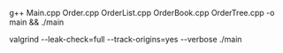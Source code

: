  g++ Main.cpp Order.cpp OrderList.cpp OrderBook.cpp OrderTree.cpp -o main && ./main


 valgrind --leak-check=full --track-origins=yes --verbose ./main